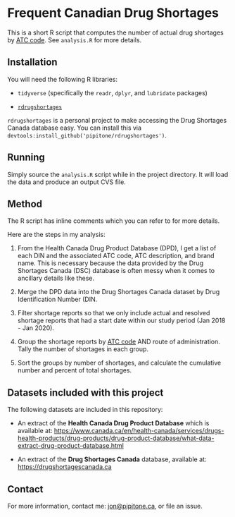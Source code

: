 # Frequent Canadian Drug Shortages 

This is a short R script that computes the number of actual drug shortages by
[ATC code](https://www.whocc.no/atc_ddd_index/). See `analysis.R` for more details.

## Installation
You will need the following R libraries: 

 - `tidyverse` (specifically the `readr`, `dplyr`, and `lubridate` packages)
 
 - [`rdrugshortages`](https://github.com/pipitone/rdrugshortages)
 
 `rdrugshortages` is a personal project to make accessing the Drug Shortages
 Canada database easy. You can install this via
 `devtools:install_github('pipitone/rdrugshortages')`.

## Running 
Simply source the `analysis.R` script while in the project directory. It will
load the data and produce an output CVS file.

## Method

The R script has inline comments which you can refer to for more details.

Here are the steps in my analysis: 

1. From the Health Canada Drug Product Database (DPD), I get a list of each DIN
   and the associated ATC code, ATC description, and brand name. This is
   necessary because the data provided by the Drug Shortages Canada (DSC)
   database is often messy when it comes to ancillary details like these. 

1. Merge the DPD data into the Drug Shortages Canada dataset by Drug
   Identification Number (DIN. 

1. Filter shortage reports so that we only include actual and resolved shortage
   reports that had a start date within our study period (Jan 2018 - Jan 2020). 

1. Group the shortage reports by [ATC code](https://www.whocc.no/atc_ddd_index/)
   AND route of administration. Tally the number of shortages in each group. 

1. Sort the groups by number of shortages, and calculate the cumulative number
   and percent of total shortages. 

## Datasets included with this project
The following datasets are included in this repository: 

- An extract of the **Health Canada Drug Product Database** which is available at: 
https://www.canada.ca/en/health-canada/services/drugs-health-products/drug-products/drug-product-database/what-data-extract-drug-product-database.html

- An extract of the **Drug Shortages Canada** database, available at: https://drugshortagescanada.ca

## Contact

For more information, contact me: jon@pipitone.ca, or file an issue. 
